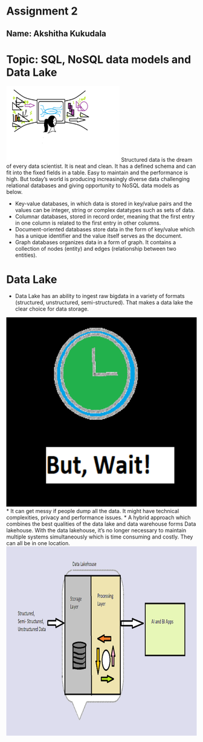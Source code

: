 # **Assignment 2**
## **Name**: Akshitha Kukudala

# **Topic**: SQL, NoSQL data models and Data Lake
<img src="messydata.png" width="300" height="200" />
Structured data is the dream of every data scientist. It is neat and clean. It has a defined schema and can fit into the fixed fields in a table. Easy to maintain and the performance is high. But today’s world is producing increasingly diverse data challenging relational databases and giving opportunity to NoSQL data models as below.

* Key-value databases, in which data is stored in key/value pairs and the values can be integer, string or complex datatypes such as sets of data.
* Columnar databases, stored in record order, meaning that the first entry in one column is related to the first entry in other columns.
* Document-oriented databases store data in the form of key/value which has a unique identifier and the value itself serves as the document.
* Graph databases organizes data in a form of graph. It contains a collection of nodes (entity) and edges (relationship between two entities).

# Data Lake

* Data Lake has an ability to ingest raw bigdata in a variety of formats (structured, unstructured, semi-structured). That makes a data lake the clear choice for data storage. <br />
<img src="wait.png" width="900" height="500" />
* It can get messy if people dump all the data. It might have technical complexities, privacy and performance issues.
* A hybrid approach which combines the best qualities of the data lake and data warehouse forms Data lakehouse. With the data lakehouse, it’s no longer necessary to maintain multiple systems simultaneously which is time consuming and costly. They can all be in one location.

<img src="datalakehouse.png" width="900" height="500" />

